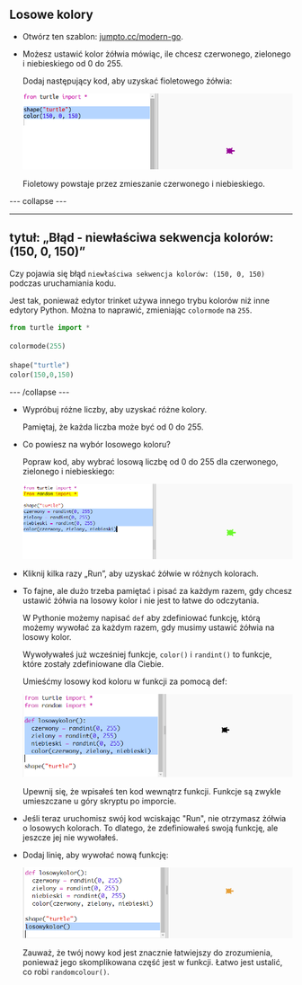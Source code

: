 ## Losowe kolory

+ Otwórz ten szablon: <a href="http://jumpto.cc/modern-go" target="_blank">jumpto.cc/modern-go</a>.

+ Możesz ustawić kolor żółwia mówiąc, ile chcesz czerwonego, zielonego i niebieskiego od 0 do 255.
    
    Dodaj następujący kod, aby uzyskać fioletowego żółwia:
    
    ![zrzut ekranu](images/modern-purple.png)
    
    Fioletowy powstaje przez zmieszanie czerwonego i niebieskiego.

\--- collapse \---

* * *

## tytuł: „Błąd - niewłaściwa sekwencja kolorów: (150, 0, 150)”

Czy pojawia się błąd `niewłaściwa sekwencja kolorów: (150, 0, 150)` podczas uruchamiania kodu.

Jest tak, ponieważ edytor trinket używa innego trybu kolorów niż inne edytory Python. Można to naprawić, zmieniając `colormode` na `255`.

```python
from turtle import *

colormode(255)

shape("turtle")
color(150,0,150)
```

\--- /collapse \---

+ Wypróbuj różne liczby, aby uzyskać różne kolory.
    
    Pamiętaj, że każda liczba może być od 0 do 255.

+ Co powiesz na wybór losowego koloru?
    
    Popraw kod, aby wybrać losową liczbę od 0 do 255 dla czerwonego, zielonego i niebieskiego:
    
    ![zrzut ekranu](images/modern-random-colour.png)

+ Kliknij kilka razy „Run”, aby uzyskać żółwie w różnych kolorach.

+ To fajne, ale dużo trzeba pamiętać i pisać za każdym razem, gdy chcesz ustawić żółwia na losowy kolor i nie jest to łatwe do odczytania.
    
    W Pythonie możemy napisać `def` aby zdefiniować funkcję, którą możemy wywołać za każdym razem, gdy musimy ustawić żółwia na losowy kolor.
    
    Wywoływałeś już wcześniej funkcje, `color()` i `randint()` to funkcje, które zostały zdefiniowane dla Ciebie.
    
    Umieśćmy losowy kod koloru w funkcji za pomocą def:
    
    ![zrzut ekranu](images/modern-colour-function.png)
    
    Upewnij się, że wpisałeś ten kod wewnątrz funkcji. Funkcje są zwykle umieszczane u góry skryptu po imporcie.

+ Jeśli teraz uruchomisz swój kod wciskając "Run", nie otrzymasz żółwia o losowych kolorach. To dlatego, że zdefiniowałeś swoją funkcję, ale jeszcze jej nie wywołałeś.

+ Dodaj linię, aby wywołać nową funkcję:
    
    ![zrzut ekranu](images/modern-call-colour.png)
    
    Zauważ, że twój nowy kod jest znacznie łatwiejszy do zrozumienia, ponieważ jego skomplikowana część jest w funkcji. Łatwo jest ustalić, co robi `randomcolour()`.